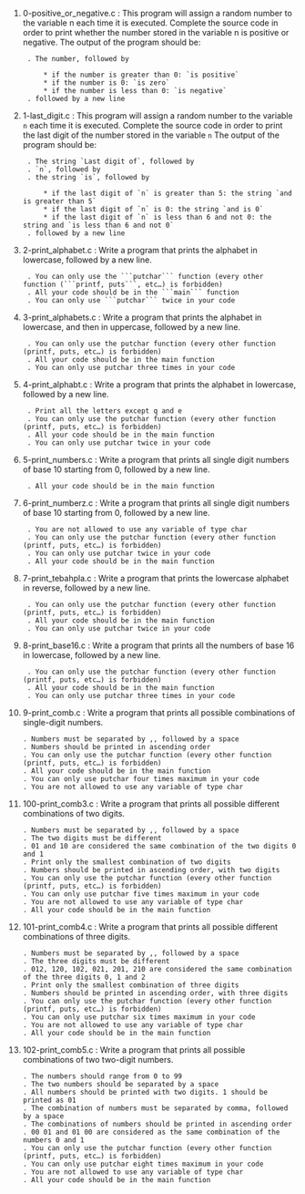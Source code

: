 1. 0-positive_or_negative.c : This program will assign a random number to the variable n each time it is executed.
	Complete the source code in order to print whether the number stored in the variable n is positive or negative.
	The output of the program should be:

		. The number, followed by

			* if the number is greater than 0: `is positive`
			* if the number is 0: `is zero`
			* if the number is less than 0: `is negative`
		. followed by a new line

2. 1-last_digit.c : This program will assign a random number to the variable `n` each time it is executed. 
	Complete the source code in order to print the last digit of the number stored in the variable `n`
	The output of the program should be:

		. The string `Last digit of`, followed by
		. `n`, followed by
		. the string `is`, followed by

			* if the last digit of `n` is greater than 5: the string `and is greater than 5`
			* if the last digit of `n` is 0: the string `and is 0`
			* if the last digit of `n` is less than 6 and not 0: the string and `is less than 6 and not 0`
		. followed by a new line

3. 2-print_alphabet.c : Write a program that prints the alphabet in lowercase, followed by a new line.

		. You can only use the ```putchar``` function (every other function (```printf, puts```, etc…) is forbidden)
		. All your code should be in the ```main``` function
		. You can only use ```putchar``` twice in your code

4. 3-print_alphabets.c : Write a program that prints the alphabet in lowercase, and then in uppercase, followed by a new line.

		. You can only use the putchar function (every other function (printf, puts, etc…) is forbidden)
		. All your code should be in the main function
		. You can only use putchar three times in your code
5. 4-print_alphabt.c : Write a program that prints the alphabet in lowercase, followed by a new line.

		. Print all the letters except q and e
		. You can only use the putchar function (every other function (printf, puts, etc…) is forbidden)
		. All your code should be in the main function
		. You can only use putchar twice in your code

6. 5-print_numbers.c : Write a program that prints all single digit numbers of base 10 starting from 0, followed by a new line.

		. All your code should be in the main function

7. 6-print_numberz.c : Write a program that prints all single digit numbers of base 10 starting from 0, followed by a new line.

		. You are not allowed to use any variable of type char
		. You can only use the putchar function (every other function (printf, puts, etc…) is forbidden)
		. You can only use putchar twice in your code
		. All your code should be in the main function

8. 7-print_tebahpla.c : Write a program that prints the lowercase alphabet in reverse, followed by a new line.

		. You can only use the putchar function (every other function (printf, puts, etc…) is forbidden)
		. All your code should be in the main function
		. You can only use putchar twice in your code

9. 8-print_base16.c : Write a program that prints all the numbers of base 16 in lowercase, followed by a new line.

		. You can only use the putchar function (every other function (printf, puts, etc…) is forbidden)
		. All your code should be in the main function
		. You can only use putchar three times in your code

10. 9-print_comb.c : Write a program that prints all possible combinations of single-digit numbers.

		. Numbers must be separated by ,, followed by a space
		. Numbers should be printed in ascending order
		. You can only use the putchar function (every other function (printf, puts, etc…) is forbidden)
		. All your code should be in the main function
		. You can only use putchar four times maximum in your code
		. You are not allowed to use any variable of type char
11. 100-print_comb3.c : Write a program that prints all possible different combinations of two digits.

		. Numbers must be separated by ,, followed by a space
		. The two digits must be different
		. 01 and 10 are considered the same combination of the two digits 0 and 1
		. Print only the smallest combination of two digits
		. Numbers should be printed in ascending order, with two digits
		. You can only use the putchar function (every other function (printf, puts, etc…) is forbidden)
		. You can only use putchar five times maximum in your code
		. You are not allowed to use any variable of type char
		. All your code should be in the main function

12. 101-print_comb4.c : Write a program that prints all possible different combinations of three digits.

		. Numbers must be separated by ,, followed by a space
		. The three digits must be different
		. 012, 120, 102, 021, 201, 210 are considered the same combination of the three digits 0, 1 and 2
		. Print only the smallest combination of three digits
		. Numbers should be printed in ascending order, with three digits
		. You can only use the putchar function (every other function (printf, puts, etc…) is forbidden)
		. You can only use putchar six times maximum in your code
		. You are not allowed to use any variable of type char
		. All your code should be in the main function

13. 102-print_comb5.c : Write a program that prints all possible combinations of two two-digit numbers.

		. The numbers should range from 0 to 99
		. The two numbers should be separated by a space
		. All numbers should be printed with two digits. 1 should be printed as 01
		. The combination of numbers must be separated by comma, followed by a space
		. The combinations of numbers should be printed in ascending order
		. 00 01 and 01 00 are considered as the same combination of the numbers 0 and 1
		. You can only use the putchar function (every other function (printf, puts, etc…) is forbidden)
		. You can only use putchar eight times maximum in your code
		. You are not allowed to use any variable of type char
		. All your code should be in the main function
